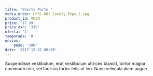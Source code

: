 ```yaml
---
title: 'Shorts Porto '
media_order: LP31-003_Lovely_Pepa_1.jpg
product_id: VUSM
price: '17.99'
price_mxn: '330'
oferta: '1'
temporada: '0'
envios:
    peso: '500'
date: '2017-12-31 00:00'
---
```


Suspendisse vestibulum, erat vestibulum ultrices blandit, tortor magna commodo orci, vel facilisis tortor felis ut leo. Nunc vehicula diam augue.

